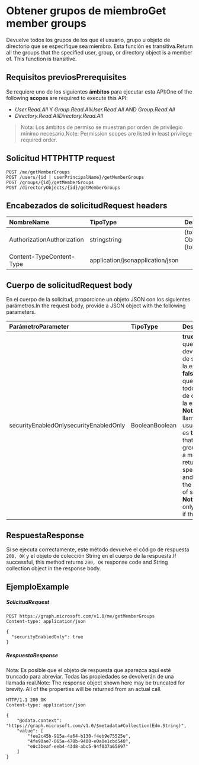 # <a name="get-member-groups"></a><span data-ttu-id="c90d3-101">Obtener grupos de miembro</span><span class="sxs-lookup"><span data-stu-id="c90d3-101">Get member groups</span></span>

<span data-ttu-id="c90d3-p101">Devuelve todos los grupos de los que el usuario, grupo u objeto de directorio que se especifique sea miembro. Esta función es transitiva.</span><span class="sxs-lookup"><span data-stu-id="c90d3-p101">Return all the groups that the specified user, group, or directory object is a member of. This function is transitive.</span></span>

## <a name="prerequisites"></a><span data-ttu-id="c90d3-104">Requisitos previos</span><span class="sxs-lookup"><span data-stu-id="c90d3-104">Prerequisites</span></span>
<span data-ttu-id="c90d3-105">Se requiere uno de los siguientes **ámbitos** para ejecutar esta API:</span><span class="sxs-lookup"><span data-stu-id="c90d3-105">One of the following **scopes** are required to execute this API:</span></span> 
- <span data-ttu-id="c90d3-106">_User.Read.All_ Y _Group.Read.All_</span><span class="sxs-lookup"><span data-stu-id="c90d3-106">_User.Read.All_ AND _Group.Read.All_</span></span>
- <span data-ttu-id="c90d3-107">_Directory.Read.All_</span><span class="sxs-lookup"><span data-stu-id="c90d3-107">_Directory.Read.All_</span></span>

> <span data-ttu-id="c90d3-108">Nota: Los ámbitos de permiso se muestran por orden de privilegio mínimo necesario.</span><span class="sxs-lookup"><span data-stu-id="c90d3-108">Note: Permission scopes are listed in least privilege required order.</span></span>

## <a name="http-request"></a><span data-ttu-id="c90d3-109">Solicitud HTTP</span><span class="sxs-lookup"><span data-stu-id="c90d3-109">HTTP request</span></span>
<!-- { "blockType": "ignored" } -->
```http
POST /me/getMemberGroups
POST /users/{id | userPrincipalName}/getMemberGroups
POST /groups/{id}/getMemberGroups
POST /directoryObjects/{id}/getMemberGroups
```
## <a name="request-headers"></a><span data-ttu-id="c90d3-110">Encabezados de solicitud</span><span class="sxs-lookup"><span data-stu-id="c90d3-110">Request headers</span></span>
| <span data-ttu-id="c90d3-111">Nombre</span><span class="sxs-lookup"><span data-stu-id="c90d3-111">Name</span></span>       | <span data-ttu-id="c90d3-112">Tipo</span><span class="sxs-lookup"><span data-stu-id="c90d3-112">Type</span></span> | <span data-ttu-id="c90d3-113">Descripción</span><span class="sxs-lookup"><span data-stu-id="c90d3-113">Description</span></span>|
|:---------------|:--------|:----------|
| <span data-ttu-id="c90d3-114">Authorization</span><span class="sxs-lookup"><span data-stu-id="c90d3-114">Authorization</span></span>  | <span data-ttu-id="c90d3-115">string</span><span class="sxs-lookup"><span data-stu-id="c90d3-115">string</span></span>  | <span data-ttu-id="c90d3-p102">{token} de portador. Obligatorio.</span><span class="sxs-lookup"><span data-stu-id="c90d3-p102">Bearer {token}. Required.</span></span> |
| <span data-ttu-id="c90d3-118">Content-Type</span><span class="sxs-lookup"><span data-stu-id="c90d3-118">Content-Type</span></span>  | <span data-ttu-id="c90d3-119">application/json</span><span class="sxs-lookup"><span data-stu-id="c90d3-119">application/json</span></span>  |

## <a name="request-body"></a><span data-ttu-id="c90d3-120">Cuerpo de solicitud</span><span class="sxs-lookup"><span data-stu-id="c90d3-120">Request body</span></span>
<span data-ttu-id="c90d3-121">En el cuerpo de la solicitud, proporcione un objeto JSON con los siguientes parámetros.</span><span class="sxs-lookup"><span data-stu-id="c90d3-121">In the request body, provide a JSON object with the following parameters.</span></span>

| <span data-ttu-id="c90d3-122">Parámetro</span><span class="sxs-lookup"><span data-stu-id="c90d3-122">Parameter</span></span>    | <span data-ttu-id="c90d3-123">Tipo</span><span class="sxs-lookup"><span data-stu-id="c90d3-123">Type</span></span>   |<span data-ttu-id="c90d3-124">Descripción</span><span class="sxs-lookup"><span data-stu-id="c90d3-124">Description</span></span>|
|:---------------|:--------|:----------|
|<span data-ttu-id="c90d3-125">securityEnabledOnly</span><span class="sxs-lookup"><span data-stu-id="c90d3-125">securityEnabledOnly</span></span>|<span data-ttu-id="c90d3-126">Boolean</span><span class="sxs-lookup"><span data-stu-id="c90d3-126">Boolean</span></span>| <span data-ttu-id="c90d3-p103">**true** para especificar que solo deben devolverse los grupos de seguridad de los que la entidad es miembro; **false** para especificar que deben devolverse todos los grupos y roles de directorio de los que la entidad es miembro. **Nota:** Solo se puede llamar la función en un usuario si el parámetro es **true**.</span><span class="sxs-lookup"><span data-stu-id="c90d3-p103">**true** to specify that only security groups that the entity is a member of should be returned; **false** to specify that all groups and directory roles that the entity is a member of should be returned. **Note**: The function can only be called on a user if the parameter is **true**.</span></span> |

## <a name="response"></a><span data-ttu-id="c90d3-129">Respuesta</span><span class="sxs-lookup"><span data-stu-id="c90d3-129">Response</span></span>

<span data-ttu-id="c90d3-130">Si se ejecuta correctamente, este método devuelve el código de respuesta `200, OK` y el objeto de colección String en el cuerpo de la respuesta.</span><span class="sxs-lookup"><span data-stu-id="c90d3-130">If successful, this method returns `200, OK` response code and String collection object in the response body.</span></span>

## <a name="example"></a><span data-ttu-id="c90d3-131">Ejemplo</span><span class="sxs-lookup"><span data-stu-id="c90d3-131">Example</span></span>

##### <a name="request"></a><span data-ttu-id="c90d3-132">Solicitud</span><span class="sxs-lookup"><span data-stu-id="c90d3-132">Request</span></span>

<!-- {
  "blockType": "request",
  "name": "directoryobject_getmembergroups"
}-->
```http
POST https://graph.microsoft.com/v1.0/me/getMemberGroups
Content-type: application/json

{
  "securityEnabledOnly": true
}
```

##### <a name="response"></a><span data-ttu-id="c90d3-133">Respuesta</span><span class="sxs-lookup"><span data-stu-id="c90d3-133">Response</span></span>
<span data-ttu-id="c90d3-p104">Nota: Es posible que el objeto de respuesta que aparezca aquí esté truncado para abreviar. Todas las propiedades se devolverán de una llamada real.</span><span class="sxs-lookup"><span data-stu-id="c90d3-p104">Note: The response object shown here may be truncated for brevity. All of the properties will be returned from an actual call.</span></span>
<!-- {
  "blockType": "response",
  "truncated": true,
  "@odata.type": "string",
  "isCollection": true
} -->
```http
HTTP/1.1 200 OK
Content-type: application/json

{
    "@odata.context": "https://graph.microsoft.com/v1.0/$metadata#Collection(Edm.String)",
    "value": [
        "fee2c45b-915a-4a64-b130-f4eb9e75525e",
        "4fe90ae7-065a-478b-9400-e0a0e1cbd540",
        "e0c3beaf-eeb4-43d8-abc5-94f037a65697"
    ]
}
```

<!-- uuid: 8fcb5dbc-d5aa-4681-8e31-b001d5168d79
2015-10-25 14:57:30 UTC -->
<!-- {
  "type": "#page.annotation",
  "description": "directoryObject: getMemberGroups",
  "keywords": "",
  "section": "documentation",
  "tocPath": ""
}-->
